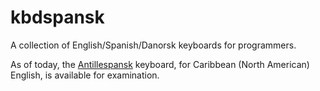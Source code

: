 # kbdspansk

A collection of English/Spanish/Danorsk keyboards for programmers.

As of today, the [Antillespansk](../antillespansk/layout.html) keyboard, for Caribbean (North American) English, is available for examination.

